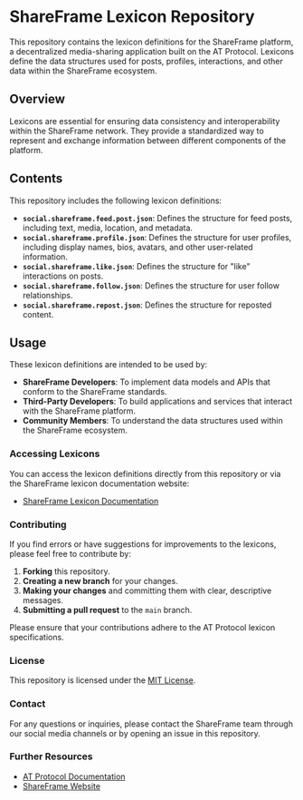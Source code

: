 # ShareFrame Lexicon Repository

This repository contains the lexicon definitions for the ShareFrame platform, a decentralized media-sharing application built on the AT Protocol. Lexicons define the data structures used for posts, profiles, interactions, and other data within the ShareFrame ecosystem.

## Overview

Lexicons are essential for ensuring data consistency and interoperability within the ShareFrame network. They provide a standardized way to represent and exchange information between different components of the platform.

## Contents

This repository includes the following lexicon definitions:

-   **`social.shareframe.feed.post.json`**: Defines the structure for feed posts, including text, media, location, and metadata.
-   **`social.shareframe.profile.json`**: Defines the structure for user profiles, including display names, bios, avatars, and other user-related information.
-   **`social.shareframe.like.json`**: Defines the structure for "like" interactions on posts.
-   **`social.shareframe.follow.json`**: Defines the structure for user follow relationships.
-   **`social.shareframe.repost.json`**: Defines the structure for reposted content.

## Usage

These lexicon definitions are intended to be used by:

-   **ShareFrame Developers**: To implement data models and APIs that conform to the ShareFrame standards.
-   **Third-Party Developers**: To build applications and services that interact with the ShareFrame platform.
-   **Community Members**: To understand the data structures used within the ShareFrame ecosystem.

### Accessing Lexicons

You can access the lexicon definitions directly from this repository or via the ShareFrame lexicon documentation website:

-   [ShareFrame Lexicon Documentation](https://lexicons.shareframe.social)

### Contributing

If you find errors or have suggestions for improvements to the lexicons, please feel free to contribute by:

1.  **Forking** this repository.
2.  **Creating a new branch** for your changes.
3.  **Making your changes** and committing them with clear, descriptive messages.
4.  **Submitting a pull request** to the `main` branch.

Please ensure that your contributions adhere to the AT Protocol lexicon specifications.

### License

This repository is licensed under the [MIT License](LICENSE).

### Contact

For any questions or inquiries, please contact the ShareFrame team through our social media channels or by opening an issue in this repository.

### Further Resources

-   [AT Protocol Documentation](https://atproto.com/docs)
-   [ShareFrame Website](https://shareframe.social/)